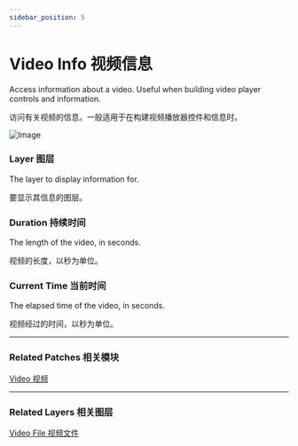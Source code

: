```yaml
---
sidebar_position: 5
---
```


# Video Info 视频信息

Access information about a video. Useful when building video player controls and information.

访问有关视频的信息。一般适用于在构建视频播放器控件和信息时。

![Image](@site/static/img/docs/Utility/video-info.png)

### Layer 图层

The layer to display information for.

要显示其信息的图层。

### Duration 持续时间

The length of the video, in seconds.

视频的长度，以秒为单位。

### Current Time 当前时间

The elapsed time of the video, in seconds.

视频经过的时间，以秒为单位。

------

### Related Patches 相关模块

[Video 视频](./Video.md)

------

### Related Layers 相关图层

[Video File 视频文件](./../Layer/Video%20File.md)

